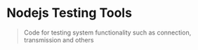# Nodejs Testing Tools

> Code for testing system functionality such as connection, transmission and others